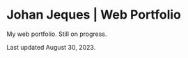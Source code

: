 # Johan Jeques | Web Portfolio

My web portfolio. Still on progress.

Last updated August 30, 2023.
